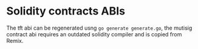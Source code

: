 # Solidity contracts ABIs

The tft abi can be regenerated usng `go generate generate.go`, the mutisig contract abi requires an outdated solidity compiler and is copied from Remix.
